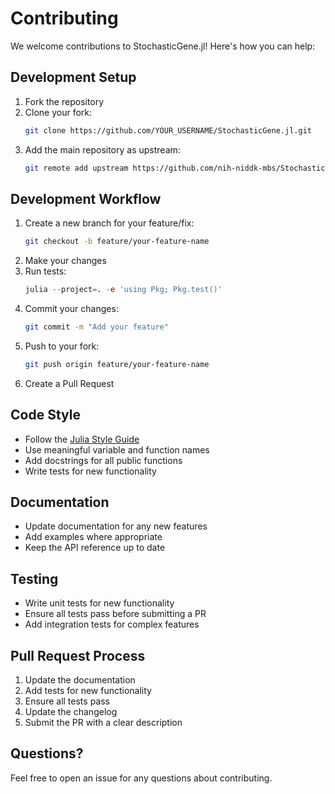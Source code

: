 # Contributing

We welcome contributions to StochasticGene.jl! Here's how you can help:

## Development Setup

1. Fork the repository
2. Clone your fork:
   ```bash
   git clone https://github.com/YOUR_USERNAME/StochasticGene.jl.git
   ```
3. Add the main repository as upstream:
   ```bash
   git remote add upstream https://github.com/nih-niddk-mbs/StochasticGene.jl.git
   ```

## Development Workflow

1. Create a new branch for your feature/fix:
   ```bash
   git checkout -b feature/your-feature-name
   ```
2. Make your changes
3. Run tests:
   ```julia
   julia --project=. -e 'using Pkg; Pkg.test()'
   ```
4. Commit your changes:
   ```bash
   git commit -m "Add your feature"
   ```
5. Push to your fork:
   ```bash
   git push origin feature/your-feature-name
   ```
6. Create a Pull Request

## Code Style

- Follow the [Julia Style Guide](https://docs.julialang.org/en/v1/manual/style-guide/)
- Use meaningful variable and function names
- Add docstrings for all public functions
- Write tests for new functionality

## Documentation

- Update documentation for any new features
- Add examples where appropriate
- Keep the API reference up to date

## Testing

- Write unit tests for new functionality
- Ensure all tests pass before submitting a PR
- Add integration tests for complex features

## Pull Request Process

1. Update the documentation
2. Add tests for new functionality
3. Ensure all tests pass
4. Update the changelog
5. Submit the PR with a clear description

## Questions?

Feel free to open an issue for any questions about contributing. 